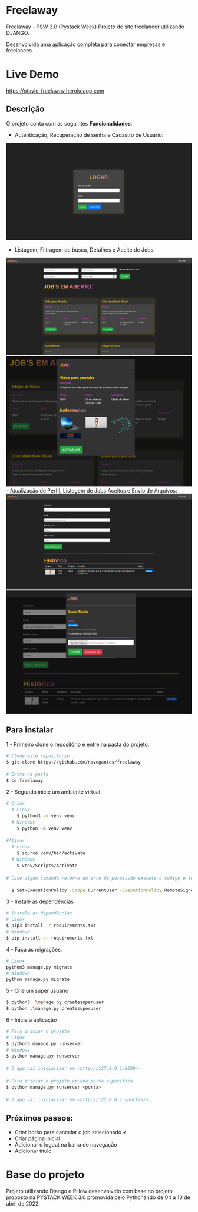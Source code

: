 # Freelaway
Freelaway - PSW 3.0 (Pystack Week) Projeto de site freelancer utilizando DJANGO.

Desenvolvida uma aplicação completa para conectar empresas e freelances.

# Live Demo
https://otavio-freelaway.herokuapp.com
<br>

## Descrição
O projeto conta com as seguintes **Funcionalidades**:

- Autenticação, Recuperação de senha e Cadastro de Usuário:
<img alt="autenticação" src="img/auth.png">

- Listagem, Filtragem de busca, Detalhes e Aceite de Jobs:
<img alt="encontrar jobs" src="img/encontrar_jobs.png">
<img alt="detalhes" src="img/detalhes.png">
- Atualização de Perfil, Listagem de Jobs Aceitos e Envio de Arquivos:
<img alt="perfil" src="img/perfil.png">
<img alt="enviar" src="img/enviar.png">



## Para instalar

1 - Primeiro clone o repositório e entre na pasta do projeto.

```bash
# Clone este repositório
$ git clone https://github.com/navegantes/freelaway

# Entre na pasta
$ cd freelaway
```

2 - Segundo inicie um ambiente virtual

```bash
# Criar
  # Linux
    $ python3 -m venv venv
  # Windows
    $ python -m venv venv

#Ativar
  # Linux
    $ source venv/bin/activate
  # Windows
    $ venv/Scripts/Activate

# Caso algum comando retorne um erro de permissão execute o código e tente novamente:

  $ Set-ExecutionPolicy -Scope CurrentUser -ExecutionPolicy RemoteSigned
```

3 - Instale as dependências

```bash
# Instale as dependências
# Linux
$ pip3 install -r requirements.txt
# Windows
$ pip install -r requirements.txt
```

4 - Faça as migrações.

```bash
# Linux
python3 manage.py migrate
# Windows
python manage.py migrate
```

5 - Crie um super usuário

```bash
$ python3 .\manage.py createsuperuser
$ python .\manage.py createsuperuser
```

6 - Inicie a aplicação

```bash
# Para iniciar o projeto
# Linux
$ python3 manage.py runserver
# Windows
$ python manage.py runserver

# O app vai inicializar em <http://127.0.0.1:8000/>

# Para iniciar o projeto em uma porta especifica
$ python manage.py runserver <porta>

# O app vai inicializar em <http://127.0.0.1:<porta>/>

```
## Próximos passos:
- Criar botão para cancelar o job selecionado ✔
- Criar página inicial
- Adicionar o logout na barra de navegação
- Adicionar título 


# Base do projeto

Projeto utilizando Django e Pillow desenvolvido com base no projeto proposto na PYSTACK WEEK 3.0 promovida pelo
Pythonando de 04 a 10 de abril de 2022.
